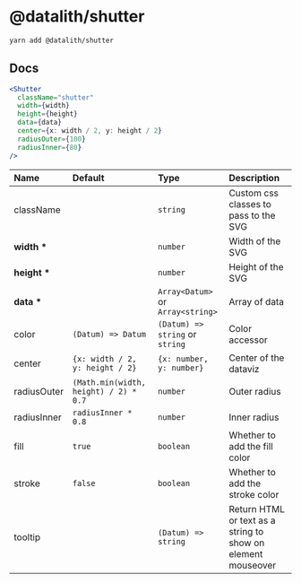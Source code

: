 # @datalith/shutter

```sh
yarn add @datalith/shutter
```

## Docs

```jsx
<Shutter
  className="shutter"
  width={width}
  height={height}
  data={data}
  center={x: width / 2, y: height / 2}
  radiusOuter={100}
  radiusInner={80}
/>
```

| Name             | Default                               | Type                              | Description                                                  |
| :--------------- | :------------------------------------ | :-------------------------------- | :----------------------------------------------------------- |
| className        |                                       | `string`                          | Custom css classes to pass to the SVG                        |
| <b>width \*</b>  |                                       | `number`                          | Width of the SVG                                             |
| <b>height \*</b> |                                       | `number`                          | Height of the SVG                                            |
| <b>data \*</b>   |                                       | `Array<Datum>` or `Array<string>` | Array of data                                                |
| color            | `(Datum) => Datum`                    | `(Datum) => string` or `string`   | Color accessor                                               |
| center           | `{x: width / 2, y: height / 2}`       | `{x: number, y: number}`          | Center of the dataviz                                        |
| radiusOuter      | `(Math.min(width, height) / 2) * 0.7` | `number`                          | Outer radius                                                 |
| radiusInner      | `radiusInner * 0.8`                   | `number`                          | Inner radius                                                 |
| fill             | `true`                                | `boolean`                         | Whether to add the fill color                                |
| stroke           | `false`                               | `boolean`                         | Whether to add the stroke color                              |
| tooltip          |                                       | `(Datum) => string`               | Return HTML or text as a string to show on element mouseover |
